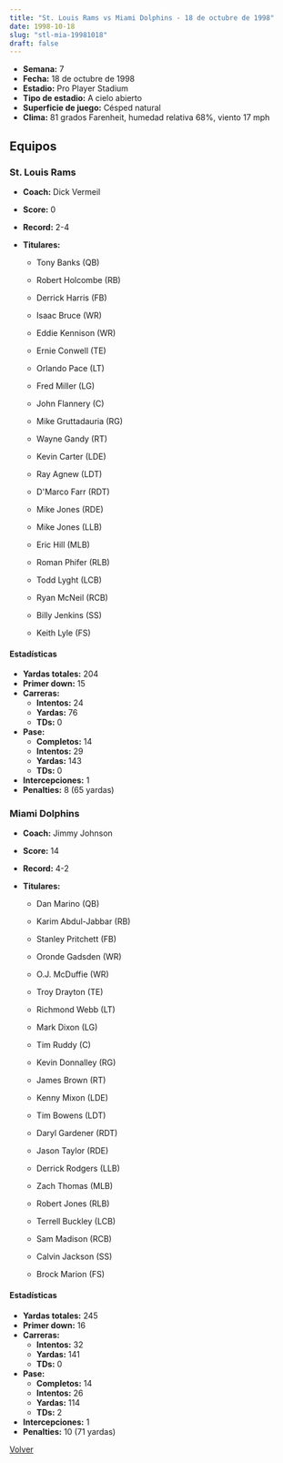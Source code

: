 ```yaml
---
title: "St. Louis Rams vs Miami Dolphins - 18 de octubre de 1998"
date: 1998-10-18
slug: "stl-mia-19981018"
draft: false
---
```


- **Semana:** 7
- **Fecha:** 18 de octubre de 1998
- **Estadio:** Pro Player Stadium
- **Tipo de estadio:** A cielo abierto
- **Superficie de juego:** Césped natural
- **Clima:** 81 grados Farenheit, humedad relativa 68%, viento 17 mph

## Equipos


### St. Louis Rams
* **Coach:** Dick Vermeil
* **Score:** 0
* **Record:** 2-4
* **Titulares:** 

  * Tony Banks (QB) 

  * Robert Holcombe (RB) 

  * Derrick Harris (FB) 

  * Isaac Bruce (WR) 

  * Eddie Kennison (WR) 

  * Ernie Conwell (TE) 

  * Orlando Pace (LT) 

  * Fred Miller (LG) 

  * John Flannery (C) 

  * Mike Gruttadauria (RG) 

  * Wayne Gandy (RT) 

  * Kevin Carter (LDE) 

  * Ray Agnew (LDT) 

  * D'Marco Farr (RDT) 

  * Mike Jones (RDE) 

  * Mike Jones (LLB) 

  * Eric Hill (MLB) 

  * Roman Phifer (RLB) 

  * Todd Lyght (LCB) 

  * Ryan McNeil (RCB) 

  * Billy Jenkins (SS) 

  * Keith Lyle (FS) 

#### Estadísticas
* **Yardas totales:** 204
* **Primer down:** 15
* **Carreras:**
  * **Intentos:** 24
  * **Yardas:** 76
  * **TDs:** 0
* **Pase:**
  * **Completos:** 14
  * **Intentos:** 29
  * **Yardas:** 143
  * **TDs:** 0
* **Intercepciones:** 1
* **Penalties:** 8 (65 yardas)

### Miami Dolphins
* **Coach:** Jimmy Johnson
* **Score:** 14
* **Record:** 4-2
* **Titulares:** 

  * Dan Marino (QB) 

  * Karim Abdul-Jabbar (RB) 

  * Stanley Pritchett (FB) 

  * Oronde Gadsden (WR) 

  * O.J. McDuffie (WR) 

  * Troy Drayton (TE) 

  * Richmond Webb (LT) 

  * Mark Dixon (LG) 

  * Tim Ruddy (C) 

  * Kevin Donnalley (RG) 

  * James Brown (RT) 

  * Kenny Mixon (LDE) 

  * Tim Bowens (LDT) 

  * Daryl Gardener (RDT) 

  * Jason Taylor (RDE) 

  * Derrick Rodgers (LLB) 

  * Zach Thomas (MLB) 

  * Robert Jones (RLB) 

  * Terrell Buckley (LCB) 

  * Sam Madison (RCB) 

  * Calvin Jackson (SS) 

  * Brock Marion (FS) 

#### Estadísticas
* **Yardas totales:** 245
* **Primer down:** 16
* **Carreras:**
  * **Intentos:** 32
  * **Yardas:** 141
  * **TDs:** 0
* **Pase:**
  * **Completos:** 14
  * **Intentos:** 26
  * **Yardas:** 114
  * **TDs:** 2
* **Intercepciones:** 1
* **Penalties:** 10 (71 yardas)


[Volver](/historia/1998)
